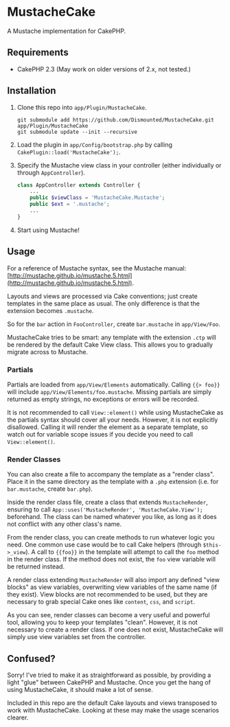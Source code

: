# MustacheCake #

A Mustache implementation for CakePHP.

## Requirements ##

* CakePHP 2.3 (May work on older versions of 2.x, not tested.)

## Installation ##

1. Clone this repo into `app/Plugin/MustacheCake`.

	```
	git submodule add https://github.com/Dismounted/MustacheCake.git app/Plugin/MustacheCake
	git submodule update --init --recursive
	```

2. Load the plugin in `app/Config/bootstrap.php` by calling `CakePlugin::load('MustacheCake');`.

3. Specify the Mustache view class in your controller (either individually or through `AppController`).

	```php
	class AppController extends Controller {
		...
		public $viewClass = 'MustacheCake.Mustache';
		public $ext = '.mustache';
		...
	}
	```

4. Start using Mustache!

## Usage ##

For a reference of Mustache syntax, see the Mustache manual: [http://mustache.github.io/mustache.5.html](http://mustache.github.io/mustache.5.html).

Layouts and views are processed via Cake conventions; just create templates in the same place as usual. The only difference is that the extension becomes `.mustache`.

So for the `bar` action in `FooController`, create `bar.mustache` in `app/View/Foo`.

MustacheCake tries to be smart: any template with the extension `.ctp` will be rendered by the default Cake View class. This allows you to gradually migrate across to Mustache.

### Partials ###

Partials are loaded from `app/View/Elements` automatically. Calling `{{> foo}}` will include `app/View/Elements/foo.mustache`. Missing partials are simply returned as empty strings, no exceptions or errors will be recorded.

It is not recommended to call `View::element()` while using MustacheCake as the partials syntax should cover all your needs. However, it is not explicitly disallowed. Calling it will render the element as a separate template, so watch out for variable scope issues if you decide you need to call `View::element()`.

### Render Classes ###

You can also create a file to accompany the template as a "render class". Place it in the same directory as the template with a `.php` extension (i.e. for `bar.mustache`, create `bar.php`).

Inside the render class file, create a class that extends `MustacheRender`, ensuring to call `App::uses('MustacheRender', 'MustacheCake.View');` beforehand. The class can be named whatever you like, as long as it does not conflict with any other class's name.

From the render class, you can create methods to run whatever logic you need. One common use case would be to call Cake helpers (through `$this->_view`). A call to `{{foo}}` in the template will attempt to call the `foo` method in the render class. If the method does not exist, the `foo` view variable will be returned instead.

A render class extending `MustacheRender` will also import any defined "view blocks" as view variables, overwriting view variables of the same name (if they exist). View blocks are not recommended to be used, but they are necessary to grab special Cake ones like `content`, `css`, and `script`.

As you can see, render classes can become a very useful and powerful tool, allowing you to keep your templates "clean". However, it is not necessary to create a render class. If one does not exist, MustacheCake will simply use view variables set from the controller.

## Confused? ##

Sorry! I've tried to make it as straightforward as possible, by providing a light "glue" between CakePHP and Mustache. Once you get the hang of using MustacheCake, it should make a lot of sense.

Included in this repo are the default Cake layouts and views transposed to work with MustacheCake. Looking at these may make the usage scenarios clearer.
